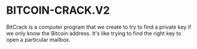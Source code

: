 # BITCOIN-CRACK.V2
BitCrack is a computer program that we create to try to find a private key if we only know the Bitcoin address. It's like trying to find the right key to open a particular mailbox.
